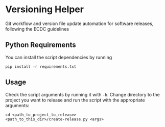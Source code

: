 # Versioning Helper

Git workflow and version file update automation for software releases, following the ECDC guidelines


## Python Requirements

You can install the script dependencies by running

```
pip install -r requirements.txt
```


## Usage

Check the script arguments by running it with `-h`. Change directory to the project you want to release and run the script with the appropriate arguments:

```
cd <path_to_project_to_release>
<path_to_this_dir>/create-release.py <args>
```
